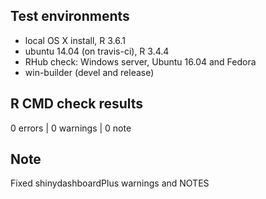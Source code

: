 ## Test environments
* local OS X install, R 3.6.1
* ubuntu 14.04 (on travis-ci), R 3.4.4
* RHub check: Windows server, Ubuntu 16.04 and Fedora 
* win-builder (devel and release)

## R CMD check results

0 errors | 0 warnings | 0 note


## Note
Fixed shinydashboardPlus warnings and NOTES
